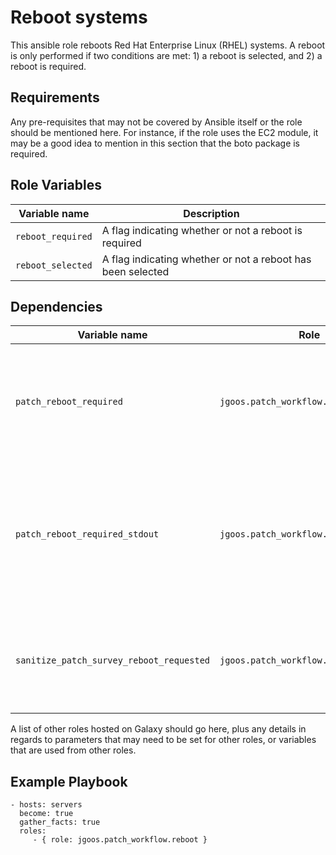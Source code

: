 Reboot systems
=========

This ansible role reboots Red Hat Enterprise Linux (RHEL) systems. A reboot is only performed if two conditions are met: 1) a reboot is selected, and 2) a reboot is required.

Requirements
------------

Any pre-requisites that may not be covered by Ansible itself or the role should be mentioned here. For instance, if the role uses the EC2 module, it may be a good idea to mention in this section that the boto package is required.

Role Variables
--------------

| Variable name | Description |
| --- | --- |
| `reboot_required` | A flag indicating whether or not a reboot is required |
| `reboot_selected` | A flag indicating whether or not a reboot has been selected |

Dependencies
------------

| Variable name | Role | Description |
| --- | --- | --- |
| `patch_reboot_required` | `jgoos.patch_workflow.patch` | A flag indicating whether or not a reboot is required after applying patches |
| `patch_reboot_required_stdout` | `jgoos.patch_workflow.patch` | Output from the `needs-restarting` command, indicating which processes need to be restarted after patching |
| `sanitize_patch_survey_reboot_requested` | `jgoos.patch_workflow.sanitize_input` | A flag indicating whether or not a reboot was requested in the patch survey |


A list of other roles hosted on Galaxy should go here, plus any details in regards to parameters that may need to be set for other roles, or variables that are used from other roles.

Example Playbook
----------------

    - hosts: servers
      become: true
      gather_facts: true
      roles:
         - { role: jgoos.patch_workflow.reboot }
